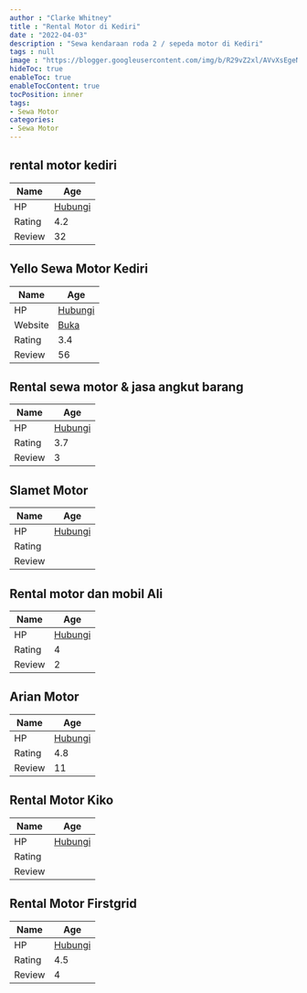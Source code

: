 ```yaml
---
author : "Clarke Whitney"
title : "Rental Motor di Kediri"
date : "2022-04-03"
description : "Sewa kendaraan roda 2 / sepeda motor di Kediri"
tags : null
image : "https://blogger.googleusercontent.com/img/b/R29vZ2xl/AVvXsEgeNYwXORirTZUbQZAvKdiA6fl6Vv9BZ8BRJ_O6zQWm6UTr5MwcFuJA87at038suzC8bUriw-AONZ62RVtvRnppUpbbFOU6a3IVkXJhJjssZMMWz0hhEV3KZn4qDG6YiXHRYzvI4U8lKicEGndmh5IJ3r1u_syG9ErRkCWAj918cn2runE01yiB9VGmaQ/w300-h200/rental-motor-di-kediri.png"
hideToc: true
enableToc: true
enableTocContent: true
tocPosition: inner
tags:
- Sewa Motor
categories:
- Sewa Motor
---
```



## rental motor kediri

Name | Age
--------|------
HP | [Hubungi](https://pcandroidplayer.blogspot.com/?clayads=https://getnumber.ndower.dev?phone=MDg1ODU0MzI5NDE0)
Rating | 4.2
Review | 32


## Yello Sewa Motor Kediri

Name | Age
--------|------
HP | [Hubungi](https://pcandroidplayer.blogspot.com/?clayads=https://getnumber.ndower.dev?phone=MDg1MjA0MDUwOTEy)
Website | [Buka](https://pcandroidplayer.blogspot.com/?clayads=aHR0cDovL3d3dy5zZXdhbW90b3JrZWRpcmkuYmxvZ3Nwb3QuY29tLw==) 
Rating | 3.4
Review | 56


## Rental sewa motor &amp; jasa angkut barang

Name | Age
--------|------
HP | [Hubungi](https://pcandroidplayer.blogspot.com/?clayads=https://getnumber.ndower.dev?phone=MDgxMzMxMDE3MjU2)
Rating | 3.7
Review | 3


## Slamet Motor

Name | Age
--------|------
HP | [Hubungi](https://pcandroidplayer.blogspot.com/?clayads=https://getnumber.ndower.dev?phone=MDgxMjMwMTE4NDQ4)
Rating | 
Review | 


## Rental motor dan mobil Ali

Name | Age
--------|------
HP | [Hubungi](https://pcandroidplayer.blogspot.com/?clayads=https://getnumber.ndower.dev?phone=)
Rating | 4
Review | 2


## Arian Motor

Name | Age
--------|------
HP | [Hubungi](https://pcandroidplayer.blogspot.com/?clayads=https://getnumber.ndower.dev?phone=MDg1NjQ5NTkwNDg2)
Rating | 4.8
Review | 11


## Rental Motor Kiko

Name | Age
--------|------
HP | [Hubungi](https://pcandroidplayer.blogspot.com/?clayads=https://getnumber.ndower.dev?phone=MDg1Nzg1ODYyNjA1)
Rating | 
Review | 


## Rental Motor Firstgrid

Name | Age
--------|------
HP | [Hubungi](https://pcandroidplayer.blogspot.com/?clayads=https://getnumber.ndower.dev?phone=MDgxMzM1NTQzMzY5)
Rating | 4.5
Review | 4


